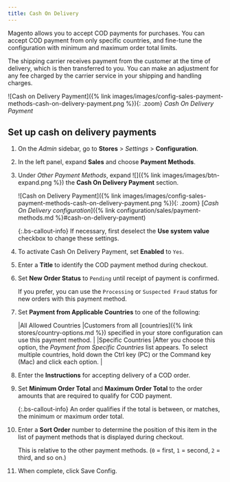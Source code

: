 ```yaml
---
title: Cash On Delivery
---
```


Magento allows you to accept COD payments for purchases. You can accept COD payment from only specific countries, and fine-tune the configuration with minimum and maximum order total limits.

The shipping carrier receives payment from the customer at the time of delivery, which is then transferred to you. You can make an adjustment for any fee charged by the carrier service in your shipping and handling charges.

![Cash on Delivery Payment]({% link images/images/config-sales-payment-methods-cash-on-delivery-payment.png %}){: .zoom}
_Cash On Delivery Payment_

## Set up cash on delivery payments

1. On the _Admin_ sidebar, go to **Stores** > _Settings_ > **Configuration**.

1. In the left panel, expand **Sales** and choose **Payment Methods**.

1. Under _Other Payment Methods_, expand ![]({% link images/images/btn-expand.png %}) the **Cash On Delivery Payment** section.

   ![Cash on Delivery Payment]({% link images/images/config-sales-payment-methods-cash-on-delivery-payment.png %}){: .zoom}
   [_Cash On Delivery configuration_]({% link configuration/sales/payment-methods.md %}#cash-on-delivery-payment)

   {:.bs-callout-info}
   If necessary, first deselect the **Use system value** checkbox to change these settings.

1. To activate Cash On Delivery Payment, set **Enabled** to `Yes`.

1. Enter a **Title** to identify the COD payment method during checkout.

1. Set **New Order Status** to `Pending` until receipt of payment is confirmed.

   If you prefer, you can use the `Processing` or `Suspected Fraud` status for new orders with this payment method.

1. Set **Payment from Applicable Countries** to one of the following:

   |All Allowed Countries |Customers from all [countries]({% link stores/country-options.md %}) specified in your store configuration can use this payment method. |
   |Specific Countries |After you choose this option, the _Payment from Specific Countries_ list appears. To select multiple countries, hold down the Ctrl key (PC) or the Command key (Mac) and click each option. |

1. Enter the **Instructions** for accepting delivery of a COD order.

1. Set **Minimum Order Total** and **Maximum Order Total** to the order amounts that are required to qualify for COD payment.

   {:.bs-callout-info}
   An order qualifies if the total is between, or matches, the minimum or maximum order total.

1. Enter a **Sort Order** number to determine the position of this item in the list of payment methods that is displayed during checkout.

   This is relative to the other payment methods. (`0` = first, `1` = second, `2` = third, and so on.)

1. When complete, click <span class="btn">Save Config</span>.
